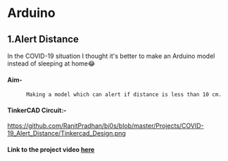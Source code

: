 # Arduino
## 1.Alert Distance  
In the COVID-19 situation I thought it's better to make an Arduino model instead of sleeping at home😂
#### Aim-
          Making a model which can alert if distance is less than 10 cm.
#### TinkerCAD Circuit:-
https://github.com/RanitPradhan/bi0s/blob/master/Projects/COVID-19_Alert_Distance/Tinkercad_Design.png
#### Link to the project video [here](https://drive.google.com/open?id=1OjWHsI6r4tOT4g174ZRMIkswhp3WBkIq)

